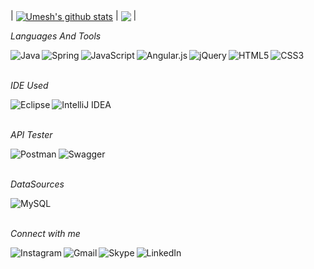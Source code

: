 


| <a href="https://github.com/siddheshParulekar/github-readme-stats"><img align="center" src="https://github-readme-stats.vercel.app/api?username=siddheshParulekar&show_icons=true&include_all_commits=true&theme=buefy&hide_border=true" alt="Umesh's github stats" /></a> | <a href="https://github.com/siddheshParulekar/github-readme-stats"><img align="center" src="https://github-readme-stats.vercel.app/api/top-langs/?username=siddheshParulekar&layout=compact&theme=buefy&hide_border=true" /></a> |

*Languages And Tools*  

<img align="left" alt="Java" src="https://img.shields.io/badge/java-%23ED8B00.svg?style=for-the-badge&logo=java&logoColor=white"/>
<img align="left" alt="Spring" src="https://img.shields.io/badge/spring-%236DB33F.svg?style=for-the-badge&logo=spring&logoColor=white"/>
<img align="left" alt="JavaScript" src="https://img.shields.io/badge/javascript-%23323330.svg?style=for-the-badge&logo=javascript&logoColor=%23F7DF1E"/>
<img align="left" alt="Angular.js" src="https://img.shields.io/badge/angular.js-%23E23237.svg?style=for-the-badge&logo=angularjs&logoColor=white"/>
<img align="left" alt="jQuery" src="https://img.shields.io/badge/jquery-%230769AD.svg?style=for-the-badge&logo=jquery&logoColor=white"/>
<img align="left" alt="HTML5" src="https://img.shields.io/badge/html5-%23E34F26.svg?style=for-the-badge&logo=html5&logoColor=white"/>
<img align="left" alt="CSS3" src="https://img.shields.io/badge/css3-%231572B6.svg?style=for-the-badge&logo=css3&logoColor=white"/>


<br/>  
<br/>  

*IDE Used*  

<img align="left" alt="Eclipse" src="https://img.shields.io/badge/Eclipse-FE7A16.svg?style=for-the-badge&logo=Eclipse&logoColor=white"/>
<img align="left" alt="IntelliJ IDEA" src="https://img.shields.io/badge/IntelliJIDEA-000000.svg?style=for-the-badge&logo=intellij-idea&logoColor=white"/>  

<br/>  
<br/>  

*API Tester*  

<img align="left" alt="Postman" src="https://img.shields.io/badge/Postman-FF6C37?style=for-the-badge&logo=postman&logoColor=white"/>
<img align="left" alt="Swagger" src="https://img.shields.io/badge/-Swagger-%23Clojure?style=for-the-badge&logo=swagger&logoColor=white"/>  

<br/>  
<br/>  

*DataSources*  

<img align="left" alt="MySQL" src="https://img.shields.io/badge/mysql-%2300f.svg?style=for-the-badge&logo=mysql&logoColor=white"/>  

<br/>  
<br/>  

*Connect with me*  

<a href="https://www.instagram.com/mauryau103/"><img align="left" alt="Instagram" src="https://img.shields.io/badge/Instagram-%23E4405F.svg?style=for-the-badge&logo=Instagram&logoColor=white"/></a>
<a mailto:href="mauryau103@gmail.com"><img align="left" alt="Gmail" src="https://img.shields.io/badge/Gmail-D14836?style=for-the-badge&logo=gmail&logoColor=white"/></a>
<a href="https://join.skype.com/invite/wCIKiDHEjHdD"><img align="left" alt="Skype" src="https://img.shields.io/badge/Skype-%2300AFF0.svg?style=for-the-badge&logo=Skype&logoColor=white"/></a>
<a href="https://www.linkedin.com/in/umesh-maurya-6942b2185"><img align="left" alt="LinkedIn" src="https://img.shields.io/badge/linkedin-%230077B5.svg?style=for-the-badge&logo=linkedin&logoColor=white"/></a>

